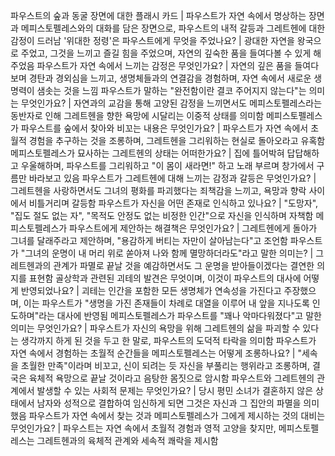 파우스트의 숲과 동굴 장면에 대한 플래시 카드	| 파우스트가 자연 속에서 명상하는 장면과 메피스토펠레스와의 대화를 담은 장면으로, 파우스트의 내적 갈등과 그레트헨에 대한 감정이 드러남
'위대한 정령'은 파우스트에게 무엇을 주었나요?	| 광대한 자연을 왕국으로 주었고, 그것을 느끼고 즐길 힘을 주었으며, 자연의 깊숙한 품을 들여다볼 수 있게 해주었음
파우스트가 자연 속에서 느끼는 감정은 무엇인가요?	| 자연의 깊은 품을 들여다보며 경탄과 경외심을 느끼고, 생명체들과의 연결감을 경험하며, 자연 속에서 새로운 생명력이 샘솟는 것을 느낌
파우스트가 말하는 "완전함이란 결코 주어지지 않는다"는 의미는 무엇인가요?	| 자연과의 교감을 통해 고양된 감정을 느끼면서도 메피스토펠레스라는 동반자로 인해 그레트헨을 향한 욕망에 시달리는 이중적 상태를 의미함
메피스토펠레스가 파우스트를 숲에서 찾아와 비꼬는 내용은 무엇인가요?	| 파우스트가 자연 속에서 초월적 경험을 추구하는 것을 조롱하며, 그레트헨을 그리워하는 현실로 돌아오라고 유혹함
메피스토펠레스가 묘사하는 그레트헨의 상태는 어떠한가요?	| 집에 틀어박혀 답답해하고 우울해하며, 파우스트를 그리워하고 "이 몸이 새라면!" 하고 노래 부르며 창가에서 구름만 바라보고 있음
파우스트가 그레트헨에 대해 느끼는 감정과 갈등은 무엇인가요?	| 그레트헨을 사랑하면서도 그녀의 평화를 파괴했다는 죄책감을 느끼고, 욕망과 향락 사이에서 비틀거리며 갈등함
파우스트가 자신을 어떤 존재로 인식하고 있나요?	| "도망자", "집도 절도 없는 자", "목적도 안정도 없는 비정한 인간"으로 자신을 인식하며 자책함
메피스토펠레스가 파우스트에게 제안하는 해결책은 무엇인가요?	| 그레트헨에게 돌아가 그녀를 달래주라고 제안하며, "용감하게 버티는 자만이 살아남는다"고 조언함
파우스트가 "그녀의 운명이 내 머리 위로 쏟아져 나와 함께 멸망하더라도"라고 말한 의미는?	| 그레트헨과의 관계가 파멸로 끝날 것을 예감하면서도 그 운명을 받아들이겠다는 결연한 의지를 표현함
골상학과 관련된 괴테의 발견은 무엇이며, 이것이 파우스트의 대사에 어떻게 반영되었나요?	| 괴테는 인간을 포함한 모든 생명체가 연속성을 가진다고 주장했으며, 이는 파우스트가 "생명을 가진 존재들이 차례로 대열을 이루어 내 앞을 지나도록 인도하며"라는 대사에 반영됨
메피스토펠레스가 파우스트를 "꽤나 악마다워졌다"고 말한 의미는 무엇인가요?	| 파우스트가 자신의 욕망을 위해 그레트헨의 삶을 파괴할 수 있다는 생각까지 하게 된 것을 두고 한 말로, 파우스트의 도덕적 타락을 의미함
파우스트가 자연 속에서 경험하는 초월적 순간들을 메피스토펠레스는 어떻게 조롱하나요?	| "세속을 초월한 만족"이라며 비꼬고, 신이 되려는 듯 자신을 부풀리는 행위라고 조롱하며, 결국은 육체적 욕망으로 끝날 것이라고 음탕한 몸짓으로 암시함
파우스트와 그레트헨의 관계에서 발생할 수 있는 사회적 문제는 무엇인가요?	| 당시 평민 소녀가 결혼하지 않은 상태에서 남자와 성적으로 결합하여 임신하게 되면 그것은 자신과 그 집안의 파멸을 의미했음
파우스트가 자연 속에서 찾는 것과 메피스토펠레스가 그에게 제시하는 것의 대비는 무엇인가요?	| 파우스트는 자연 속에서 초월적 경험과 영적 고양을 찾지만, 메피스토펠레스는 그레트헨과의 육체적 관계와 세속적 쾌락을 제시함